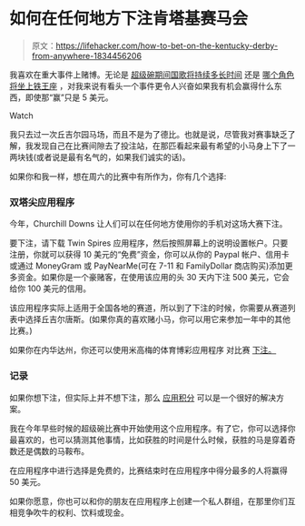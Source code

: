 # 如何在任何地方下注肯塔基赛马会

> 原文：<https://lifehacker.com/how-to-bet-on-the-kentucky-derby-from-anywhere-1834456206>

我喜欢在重大事件上赌博。无论是 [超级碗期间国歌将持续多长时间](https://lifehacker.com/spice-up-your-super-bowl-party-with-prop-bets-1832305336) 还是 [哪个角色将坐上铁王座](https://lifehacker.com/how-to-bet-on-game-of-thrones-with-your-friends-1834035583) ，对我来说有看头一个事件更令人兴奋如果我有机会赢得什么东西，即使那“赢”只是 5 美元。

Watch

我只去过一次丘吉尔园马场，而且不是为了德比。也就是说，尽管我对赛事缺乏了解，我发现自己在比赛间隙去了投注站，在那匹看起来最有希望的小马身上下了一两块钱(或者说是最有名气的，如果我们诚实的话)。

如果你和我一样，想在周六的比赛中有所作为，你有几个选择:

### 双塔尖应用程序

今年，Churchill Downs 让人们可以在任何地方使用你的手机对这场大赛下注。

要下注，请下载 Twin Spires 应用程序，然后按照屏幕上的说明设置帐户。只要注册，你就可以获得 10 美元的“免费”资金，你可以从你的 Paypal 帐户、信用卡或通过 MoneyGram 或 PayNearMe(可在 7-11 和 FamilyDollar 商店购买)添加更多资金。如果你是一个豪赌客，在使用该应用的头 30 天内下注 500 美元，它会给你 100 美元的信用。

该应用程序实际上适用于全国各地的赛道，所以到了下注的时候，你需要从赛道列表中选择丘吉尔唐斯。(如果你真的喜欢赌小马，你可以用它来参加一年中的其他比赛。)

如果你在内华达州，你还可以使用米高梅的体育博彩应用程序 对比赛 [下注。](https://www.mgmresorts.com/en/casino/play-mgm.html)

### 记录

如果你想下注，但实际上并不想下注，那么 [应用积分](https://itunes.apple.com/us/app/tally-predict-live-events/id1437820472?mt=8) 可以是一个很好的解决方案。

我在今年早些时候的超级碗比赛中开始使用这个应用程序。有了它，你可以选择你最喜欢的，也可以猜测其他事情，比如获胜的时间是什么时候，获胜的马是穿着奇数还是偶数的马鞍布。

在应用程序中进行选择是免费的，比赛结束时在应用程序中得分最多的人将赢得 50 美元。

如果你愿意，你也可以和你的朋友在应用程序上创建一个私人群组，在那里你们互相竞争吹牛的权利、饮料或现金。